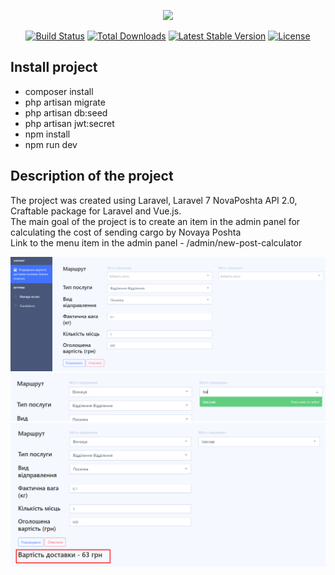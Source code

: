 <p align="center"><a href="https://laravel.com" target="_blank"><img src="https://raw.githubusercontent.com/laravel/art/master/logo-lockup/5%20SVG/2%20CMYK/1%20Full%20Color/laravel-logolockup-cmyk-red.svg" width="400"></a></p>

<p align="center">
<a href="https://travis-ci.org/laravel/framework"><img src="https://travis-ci.org/laravel/framework.svg" alt="Build Status"></a>
<a href="https://packagist.org/packages/laravel/framework"><img src="https://img.shields.io/packagist/dt/laravel/framework" alt="Total Downloads"></a>
<a href="https://packagist.org/packages/laravel/framework"><img src="https://img.shields.io/packagist/v/laravel/framework" alt="Latest Stable Version"></a>
<a href="https://packagist.org/packages/laravel/framework"><img src="https://img.shields.io/packagist/l/laravel/framework" alt="License"></a>
</p>

## Install project
- composer install
- php artisan migrate
- php artisan db:seed
- php artisan jwt:secret
- npm install
- npm run dev

## Description of the project

The project was created using Laravel, Laravel 7 NovaPoshta API 2.0, Craftable package for Laravel and Vue.js. </br>
The main goal of the project is to create an item in the admin panel for calculating the cost of sending cargo by Novaya Poshta </br>
Link to the menu item in the admin panel - /admin/new-post-calculator

![Alt text](https://github.com/TsymbaliukNatalia/post_calculator/blob/main/storage/images/GithubScreenshots/Screenshot_1.png "Optional title")
![Alt text](https://github.com/TsymbaliukNatalia/post_calculator/blob/main/storage/images/GithubScreenshots/Screenshot_2.png "Optional title")
![Alt text](https://github.com/TsymbaliukNatalia/post_calculator/blob/main/storage/images/GithubScreenshots/Screenshot_3.png "Optional title")
